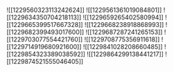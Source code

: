 ![[1229560323113242624]]
![[1229561361019084801]]
![[1229634350704218113]]
![[1229659265402580994]]
![[1229665399517667328]]
![[1229668238918868993]]
![[1229682399493017600]]
![[1229687287241265153]]
![[1229703077554421760]]
![[1229708775356911618]]
![[1229714919680921600]]
![[1229841028208660485]]
![[1229854323389038592]]
![[1229864299138441217]]
![[1229874521555046405]]
